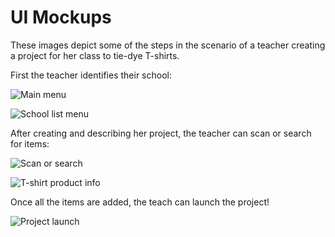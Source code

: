 # UI Mockups

These images depict some of the steps in the scenario of a teacher creating a project for her class to tie-dye T-shirts.

First the teacher identifies their school:

![Main menu](matisse-ui-sidenav.png)

![School list menu](matisse-ui-sidenav-2.png)

After creating and describing her project, the teacher can scan or search for items:

![Scan or search](matisse-ui-scan-search.png)

![T-shirt product info](matisse-ui-shirt.png)

Once all the items are added, the teach can launch the project!

![Project launch](matisse-ui-project-launch.png)

